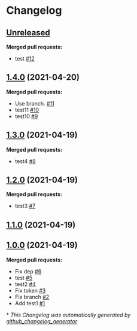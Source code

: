 # Changelog

## [Unreleased](https://github.com/steve-stonehouse/release-testing/tree/HEAD)

**Merged pull requests:**

- test [\#12](https://github.com/steve-stonehouse/release-testing/pull/12)

## [1.4.0](https://github.com/steve-stonehouse/release-testing/tree/1.4.0) (2021-04-20)

**Merged pull requests:**

- Use branch. [\#11](https://github.com/steve-stonehouse/release-testing/pull/11)
- test11 [\#10](https://github.com/steve-stonehouse/release-testing/pull/10)
- test10 [\#9](https://github.com/steve-stonehouse/release-testing/pull/9)

## [1.3.0](https://github.com/steve-stonehouse/release-testing/tree/1.3.0) (2021-04-19)

**Merged pull requests:**

- test4 [\#8](https://github.com/steve-stonehouse/release-testing/pull/8)

## [1.2.0](https://github.com/steve-stonehouse/release-testing/tree/1.2.0) (2021-04-19)

**Merged pull requests:**

- test3 [\#7](https://github.com/steve-stonehouse/release-testing/pull/7)

## [1.1.0](https://github.com/steve-stonehouse/release-testing/tree/1.1.0) (2021-04-19)

## [1.0.0](https://github.com/steve-stonehouse/release-testing/tree/1.0.0) (2021-04-19)

**Merged pull requests:**

- Fix dep [\#6](https://github.com/steve-stonehouse/release-testing/pull/6)
- test [\#5](https://github.com/steve-stonehouse/release-testing/pull/5)
- test2 [\#4](https://github.com/steve-stonehouse/release-testing/pull/4)
- Fix token [\#3](https://github.com/steve-stonehouse/release-testing/pull/3)
- Fix branch [\#2](https://github.com/steve-stonehouse/release-testing/pull/2)
- Add test1 [\#1](https://github.com/steve-stonehouse/release-testing/pull/1)



\* *This Changelog was automatically generated by [github_changelog_generator](https://github.com/github-changelog-generator/github-changelog-generator)*
